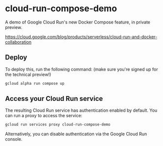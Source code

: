 # cloud-run-compose-demo

A demo of Google Cloud Run's new Docker Compose feature, in private preview.

https://cloud.google.com/blog/products/serverless/cloud-run-and-docker-collaboration

## Deploy

To deploy this, run the following command: (make sure you're signed up for the technical preview!)

```bash
gcloud alpha run compose up
```

## Access your Cloud Run service

The resulting Cloud Run service has authentication enabled by default. You can run a proxy to access the service:

```bash
gcloud run services proxy cloud-run-compose-demo
```

Alternatively, you can disable authentication via the Google Cloud Run console.
